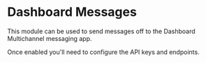 # Dashboard Messages

This module can be used to send messages off to the Dashboard Multichannel messaging app.

Once enabled you'll need to configure the API keys and endpoints.
